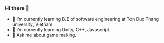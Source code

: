 ### Hi there 👋
- 🌱 I’m currently learning B.E of software engineering at Ton Duc Thang university, Vietnam.
- 🌱 I’m currently learning Unity, C++, Javascript.
- 💬 Ask me about game making.

<!--
**InfiniteGosi/InfiniteGosi** is a ✨ _special_ ✨ repository because its `README.md` (this file) appears on your GitHub profile.

Here are some ideas to get you started:

- 🔭 I’m currently working on ...
- 🌱 I’m currently learning ...
- 👯 I’m looking to collaborate on ...
- 🤔 I’m looking for help with ...
- 💬 Ask me about ...
- 📫 How to reach me: ...
- 😄 Pronouns: ...
- ⚡ Fun fact: ...
-->
